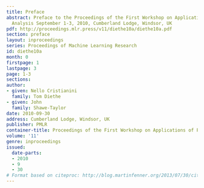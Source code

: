 ```yaml
---
title: Preface
abstract: Preface to the Proceedings of the First Workshop on Applications of Pattern
  Analysis September 1-3, 2010, Cumberland Lodge, Windsor, UK
pdf: http://proceedings.mlr.press/v11/diethe10a/diethe10a.pdf
section: preface
layout: inproceedings
series: Proceedings of Machine Learning Research
id: diethe10a
month: 0
firstpage: 1
lastpage: 3
page: 1-3
sections: 
author:
- given: Nello Cristianini
  family: Tom Diethe
- given: John
  family: Shawe-Taylor
date: 2010-09-30
address: Cumberland Lodge, Windsor, UK
publisher: PMLR
container-title: Proceedings of the First Workshop on Applications of Pattern Analysis
volume: '11'
genre: inproceedings
issued:
  date-parts:
  - 2010
  - 9
  - 30
# Format based on citeproc: http://blog.martinfenner.org/2013/07/30/citeproc-yaml-for-bibliographies/
---
```

